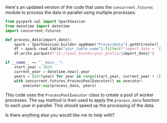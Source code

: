 Here's an updated version of the code that uses the `concurrent.futures` module to process the data in parallel using multiple processes:

```python
from pyspark.sql import SparkSession
from datetime import datetime
import concurrent.futures

def process_data(import_date):
    spark = SparkSession.builder.appName("ProcessData").getOrCreate()
    df = spark.read.table("your_table_name").filter(f"import_date = '{import_date}'")
    df.write.parquet(f"s3://your_bucket/your_prefix/{import_date}")

if __name__ == "__main__":
    start_year = 2019
    current_year = datetime.now().year
    years = [str(year) for year in range(start_year, current_year + 1)]
    with concurrent.futures.ProcessPoolExecutor() as executor:
        executor.map(process_data, years)
```

This code uses the `ProcessPoolExecutor` class to create a pool of worker processes. The `map` method is then used to apply the `process_data` function to each year in parallel. This should speed up the processing of the data.

Is there anything else you would like me to help with?
